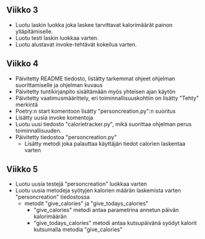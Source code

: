 ## Viikko 3

- Luotu laskin luokka joka laskee tarvittavat kalorimäärät painon ylläpitämiselle.
- Luotu testi laskin luokkaa varten.
- Luotu alustavat invoke-tehtävät kokeilua varten.

## Viikko 4

- Päivitetty README tiedosto, listätty tarkemmat ohjeet ohjelman suorittamiselle ja ohjelman kuvaus
- Päivitetty tuntikirjanpito sisältämään myös yhteisen ajan käytön
- Päivitetty vaatimusmäärittely, eri toiminnallisuuskohtiin on lisätty "Tehty" merkintä
- Poetry:n start komentoon lisätty "personcreation.py":n suoritus
- Lisätty uusia invoke komentoja
- Luotu uusi tiedosto "calorietracker.py", mikä suorittaa ohjelman perus toiminnallisuuden.
- Päivitetty tiedostoa "personcreation.py"
    - Lisätty metodi joka palauttaa käyttäjän tiedot calorien laskentaa varten

## Viikko 5

- Luotu uusia testejä "personcreation" luokkaa varten
- Luotu uusia metodeja syötyjen kalorien määrän laskemista varten "personcreation" tiedostossa
    - metodit "give_calories" ja "give_todays_calories"
        - "give_calories" metodi antaa parametrina annetun päivän kalorimäärän
        - "give_todays_calories" metodi antaa kutsupäivänä syödyt kalorit kutsumalla metodia "give_calories"
